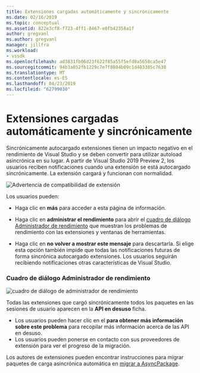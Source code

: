 ```yaml
---
title: Extensiones cargadas automáticamente y sincrónicamente
ms.date: 02/16/2019
ms.topic: conceptual
ms.assetid: 822e3cf8-f723-4ff1-8467-e0fb42358a1f
author: gregvanl
ms.author: gregvanl
manager: jillfra
ms.workload:
- vssdk
ms.openlocfilehash: ad3831fb06d23f622f85a55f5efd0a5650ca5e47
ms.sourcegitcommit: 94b3a052fb1229c7e7f8804b09c1d403385c7630
ms.translationtype: MT
ms.contentlocale: es-ES
ms.lasthandoff: 04/23/2019
ms.locfileid: "62799030"
---
```

# <a name="synchronously-autoloaded-extensions"></a>Extensiones cargadas automáticamente y sincrónicamente

Sincrónicamente autocargado extensiones tienen un impacto negativo en el rendimiento de Visual Studio y se deben convertir para utilizar autoload asincrónica en su lugar. A partir de Visual Studio 2019 Preview 2, los usuarios reciben notificaciones cuando una extensión se está autocargado sincrónicamente. La extensión cargará y funcionan con normalidad.

![Advertencia de compatibilidad de extensión](media/extension-compatibility-warning.png)

Los usuarios pueden:

- Haga clic en **más** para acceder a esta página de información.

- Haga clic en **administrar el rendimiento** para abrir el [cuadro de diálogo Administrador de rendimiento](#performance-manager-dialog) que muestran los problemas de rendimiento con las extensiones y ventanas de herramientas.

- Haga clic en **no volver a mostrar este mensaje** para descartarla. Si elige esta opción también impide que todas las notificaciones futuras de forma sincrónica autocargado extensiones. Los usuarios seguirán recibiendo notificaciones otras características de Visual Studio.

### <a name="performance-manager-dialog"></a>Cuadro de diálogo Administrador de rendimiento

![cuadro de diálogo de administrador de rendimiento](media/performance-manager.png)

Todas las extensiones que cargó sincrónicamente todos los paquetes en las sesiones de usuario aparecen en la **API en desuso** ficha.

* Los usuarios pueden hacer clic en el **para obtener más información sobre este problema** para recopilar más información acerca de las API en desuso.
* Los usuarios pueden ponerse en contacto con sus proveedores de extensión para ver el progreso de la migración.

Los autores de extensiones pueden encontrar instrucciones para migrar paquetes de carga asincrónica automática en [migrar a AsyncPackage](https://github.com/Microsoft/VSSDK-Extensibility-Samples/tree/master/AsyncPackageMigration).
